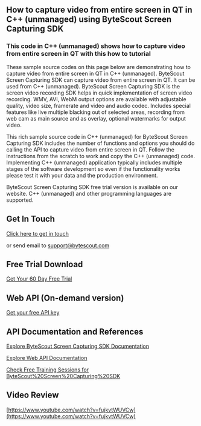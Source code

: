 ## How to capture video from entire screen in QT in C++ (unmanaged) using ByteScout Screen Capturing SDK

### This code in C++ (unmanaged) shows how to capture video from entire screen in QT with this how to tutorial

These sample source codes on this page below are demonstrating how to capture video from entire screen in QT in C++ (unmanaged). ByteScout Screen Capturing SDK can capture video from entire screen in QT. It can be used from C++ (unmanaged). ByteScout Screen Capturing SDK is the screen video recording SDK helps in quick implementation of screen video recording. WMV, AVI, WebM output options are available with adjustable quality, video size, framerate and video and audio codec. Includes special features like live multiple blacking out of selected areas, recording from web cam as main source and as overlay, optional watermarks for output video.

This rich sample source code in C++ (unmanaged) for ByteScout Screen Capturing SDK includes the number of functions and options you should do calling the API to capture video from entire screen in QT. Follow the instructions from the scratch to work and copy the C++ (unmanaged) code. Implementing C++ (unmanaged) application typically includes multiple stages of the software development so even if the functionality works please test it with your data and the production environment.

ByteScout Screen Capturing SDK free trial version is available on our website. C++ (unmanaged) and other programming languages are supported.

## Get In Touch

[Click here to get in touch](https://bytescout.zendesk.com/hc/en-us/requests/new?subject=ByteScout%20Screen%20Capturing%20SDK%20Question)

or send email to [support@bytescout.com](mailto:support@bytescout.com?subject=ByteScout%20Screen%20Capturing%20SDK%20Question) 

## Free Trial Download

[Get Your 60 Day Free Trial](https://bytescout.com/download/web-installer?utm_source=github-readme)

## Web API (On-demand version)

[Get your free API key](https://pdf.co/documentation/api?utm_source=github-readme)

## API Documentation and References

[Explore ByteScout Screen Capturing SDK Documentation](https://bytescout.com/documentation/index.html?utm_source=github-readme)

[Explore Web API Documentation](https://pdf.co/documentation/api?utm_source=github-readme)

[Check Free Training Sessions for ByteScout%20Screen%20Capturing%20SDK](https://academy.bytescout.com/)

## Video Review

[https://www.youtube.com/watch?v=fujkvtWUVCw](https://www.youtube.com/watch?v=fujkvtWUVCw)